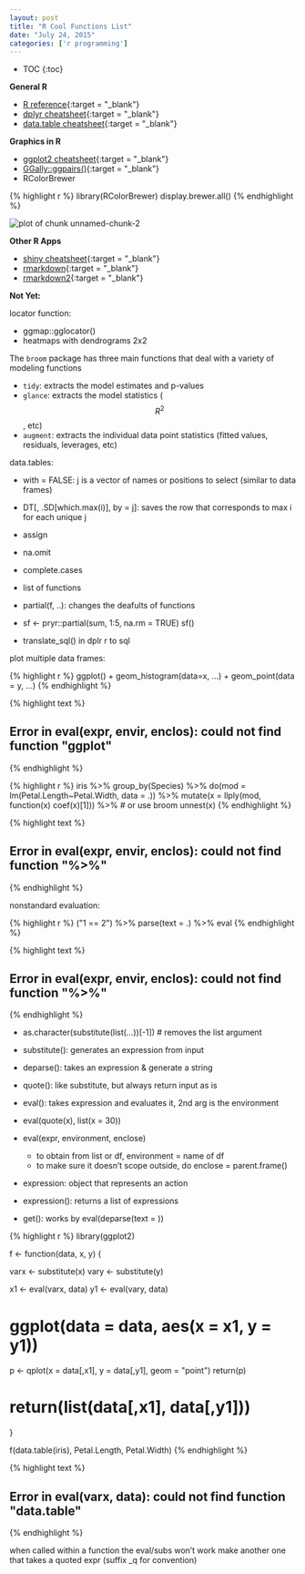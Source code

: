 ```yaml
---
layout: post
title: "R Cool Functions List"
date: "July 24, 2015"
categories: ['r programming']
---
```


* TOC
{:toc}



**General R**

* [R reference][r_ref]{:target = "_blank"}
* [dplyr cheatsheet][dplyr_ref]{:target = "_blank"}
* [data.table cheatsheet][data.table_ref]{:target = "_blank"}


**Graphics in R**

* [ggplot2 cheatsheet][ggplot2_ref]{:target = "_blank"}
* [GGally::ggpairs()][grid.arrange]{:target = "_blank"}
* RColorBrewer


{% highlight r %}
library(RColorBrewer)
display.brewer.all()
{% endhighlight %}

![plot of chunk unnamed-chunk-2](/nhuyhoa/figure/source/2015-07-24-R-cool-functions/unnamed-chunk-2-1.png)


**Other R Apps**

* [shiny cheatsheet][shiny_ref]{:target = "_blank"}
* [rmarkdown][rmarkdown_ref]{:target = "_blank"}
* [rmarkdown2][rmarkdown_ref2]{:target = "_blank"}


[r_ref]: https://drive.google.com/file/d/0B5VF_idvHAmMMWN5dmhaT05IRkk/view?usp=sharing
[dplyr_ref]: https://drive.google.com/file/d/0B5VF_idvHAmMblBxTjEwRWZXYjQ/view?usp=sharing
[data.table_ref]: https://drive.google.com/file/d/0B5VF_idvHAmMYUtxVHVUVFVDbGc/view?usp=sharing
[ggplot2_ref]: https://drive.google.com/file/d/0B5VF_idvHAmMd1RDSlFYQ0lSZFE/view?usp=sharing
[grid.arrange]: http://www.sthda.com/english/wiki/ggplot2-easy-way-to-mix-multiple-graphs-on-the-same-page-r-software-and-data-visualization
[shiny_ref]: https://drive.google.com/file/d/0B5VF_idvHAmMU0JWZmtWSXF0dHc/view?usp=sharing
[rmarkdown_ref]: https://drive.google.com/file/d/0B5VF_idvHAmMV2NBbWlSNHJvM2c/view?usp=sharing
[rmarkdown_ref2]: https://drive.google.com/file/d/0B5VF_idvHAmMTHU4MFRDV1Z3NUE/view?usp=sharing

**Not Yet:**

locator function:

* ggmap::gglocator()
* heatmaps with dendrograms 2x2


The `broom` package has three main functions that deal with a variety of modeling functions

* `tidy`: extracts the model estimates and p-values
* `glance`: extracts the model statistics ($$R^2$$, etc)
* `augment`: extracts the individual data point statistics (fitted values, residuals, leverages, etc)


data.tables:

* with = FALSE: j is a vector of names or positions to select (similar to data frames)
* DT[, .SD[which.max(i)], by = j]: saves the row that corresponds to max i for each unique j


* assign
* na.omit
* complete.cases

* list of functions

* partial(f, ..): changes the deafults of functions
* sf <- pryr::partial(sum, 1:5, na.rm = TRUE)
sf()
* translate_sql() in dplr r to sql

plot multiple data frames: 

{% highlight r %}
ggplot() + 
  geom_histogram(data=x, ...) +
  geom_point(data = y, ...)
{% endhighlight %}



{% highlight text %}
## Error in eval(expr, envir, enclos): could not find function "ggplot"
{% endhighlight %}



{% highlight r %}
iris %>%
     group_by(Species)  %>%
     do(mod = lm(Petal.Length~Petal.Width, data = .)) %>%
     mutate(x = llply(mod, function(x) coef(x)[1])) %>% # or use broom
     unnest(x)
{% endhighlight %}



{% highlight text %}
## Error in eval(expr, envir, enclos): could not find function "%>%"
{% endhighlight %}
     
nonstandard evaluation:

{% highlight r %}
("1 == 2") %>% parse(text = .) %>% eval
{% endhighlight %}



{% highlight text %}
## Error in eval(expr, envir, enclos): could not find function "%>%"
{% endhighlight %}

* as.character(substitute(list(…))[-1]) # removes the list argument
* substitute(): generates an expression from input
* deparse(): takes an expression & generate a string
* quote(): like substitute, but always return input as is
* eval(): takes expression and evaluates it, 2nd arg is the environment

* eval(quote(x), list(x = 30))
* eval(expr, environment, enclose)
  * to obtain from list or df, environment = name of df
  * to make sure it doesn’t scope outside, do enclose = parent.frame()

* expression: object that represents an action
* expression(): returns a list of expressions
* get(): works by eval(deparse(text = ))



{% highlight r %}
library(ggplot2)

f <- function(data, x, y) {

  varx <- substitute(x)
  vary <- substitute(y)

  x1 <- eval(varx, data)
  y1 <- eval(vary, data)


  # ggplot(data = data, aes(x = x1, y = y1))

  p <- qplot(x = data[,x1], y = data[,y1], geom = "point")
  return(p)

  # return(list(data[,x1], data[,y1]))

}

f(data.table(iris), Petal.Length, Petal.Width)
{% endhighlight %}



{% highlight text %}
## Error in eval(varx, data): could not find function "data.table"
{% endhighlight %}


when called within a function the eval/subs won’t work
make another one that takes a quoted expr (suffix _q for convention)
